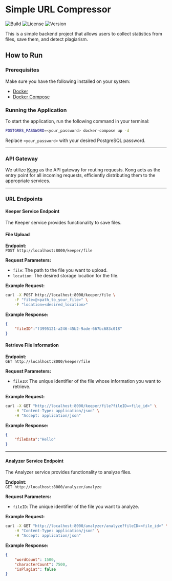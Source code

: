 # Simple URL Compressor

![Build](https://img.shields.io/badge/build-passing-brightgreen.svg)
![License](https://img.shields.io/badge/license-MIT-blue.svg)
![Version](https://img.shields.io/badge/version-1.0.0-blue.svg)

This is a simple backend project that allows users to collect statistics from files, save them, and detect plagiarism.

## How to Run

### Prerequisites

Make sure you have the following installed on your system:
- [Docker](https://docs.docker.com/install/)
- [Docker Compose](https://docs.docker.com/compose/install/)

### Running the Application

To start the application, run the following command in your terminal:

```bash
POSTGRES_PASSWORD=<your_password> docker-compose up -d
```

Replace `<your_password>` with your desired PostgreSQL password.

---

### API Gateway

We utilize [Kong](https://github.com/Kong/kong) as the API gateway for routing requests. Kong acts as the entry point for all incoming requests, efficiently distributing them to the appropriate services. 

---

### URL Endpoints

#### Keeper Service Endpoint

The Keeper service provides functionality to save files.

#### File Upload

**Endpoint:**  
`POST http://localhost:8000/keeper/file`

**Request Parameters:**
- `file`: The path to the file you want to upload.
- `location`: The desired storage location for the file.

**Example Request:**
```bash
curl -X POST http://localhost:8000/keeper/file \
    -F "file=@<path_to_your_file>" \
    -F "location=<desired_location>"
```

**Example Response:**
```json
{
    "fileID":"f3995121-a246-45b2-9ade-667bc683c018"
}
```

#### Retrieve File Information

**Endpoint:**  
`GET http://localhost:8000/keeper/file`

**Request Parameters:**
- `fileID`: The unique identifier of the file whose information you want to retrieve.

**Example Request:**
```bash
curl -X GET "http://localhost:8000/keeper/file?fileID=<file_id>" \
    -H "Content-Type: application/json" \
    -H "Accept: application/json"
```

**Example Response:**
```json
{
    "fileData":"Hello"
}
```

---

#### Analyzer Service Endpoint

The Analyzer service provides functionality to analyze files.

**Endpoint:**  
`GET http://localhost:8000/analyzer/analyze`

**Request Parameters:**
- `fileID`: The unique identifier of the file you want to analyze.

**Example Request:**
```bash
curl -X GET "http://localhost:8000/analyzer/analyze?fileID=<file_id>" \
    -H "Content-Type: application/json" \
    -H "Accept: application/json"
```

**Example Response:**
```json
{
    "wordCount": 1500,
    "characterCount": 7500,
    "isPlagiat": false
}
```
